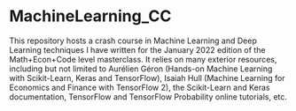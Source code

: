 # MachineLearning_CC
This repository hosts a crash course in Machine Learning and Deep Learning techniques I have written for the January 2022 edition of the Math+Econ+Code level masterclass. It relies on many exterior resources, including but not limited to Aurélien Géron (Hands-on Machine Learning with Scikit-Learn, Keras and TensorFlow), Isaiah Hull (Machine Learning for Economics and Finance with TensorFlow 2), the Scikit-Learn and Keras documentation, TensorFlow and TensorFlow Probability online tutorials, etc.

